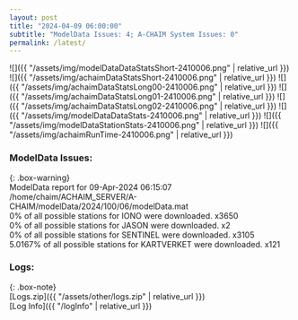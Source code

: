```yaml
---
layout: post
title: "2024-04-09 06:00:00"
subtitle: "ModelData Issues: 4; A-CHAIM System Issues: 0"
permalink: /latest/
---
```


![]({{ "/assets/img/modelDataDataStatsShort-2410006.png" | relative_url }})
![]({{ "/assets/img/achaimDataStatsShort-2410006.png" | relative_url }})
![]({{ "/assets/img/achaimDataStatsLong00-2410006.png" | relative_url }})
![]({{ "/assets/img/achaimDataStatsLong01-2410006.png" | relative_url }})
![]({{ "/assets/img/achaimDataStatsLong02-2410006.png" | relative_url }})
![]({{ "/assets/img/modelDataDataStats-2410006.png" | relative_url }})
![]({{ "/assets/img/modelDataStationStats-2410006.png" | relative_url }})
![]({{ "/assets/img/achaimRunTime-2410006.png" | relative_url }})


### ModelData Issues:  
  
{: .box-warning}  
 ModelData report for 09-Apr-2024 06:15:07   
 /home/chaim/ACHAIM_SERVER/A-CHAIM/modelData/2024/100/06/modelData.mat   
 0% of all possible stations for IONO were downloaded. x3650   
 0% of all possible stations for JASON were downloaded. x2   
 0% of all possible stations for SENTINEL were downloaded. x3105   
 5.0167% of all possible stations for KARTVERKET were downloaded. x121   
  


### Logs:  
  
{: .box-note}  
[Logs.zip]({{ "/assets/other/logs.zip" | relative_url }})  
[Log Info]({{ "/logInfo" | relative_url }})  
